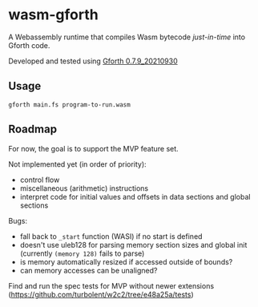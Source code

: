 # wasm-gforth

A Webassembly runtime that compiles Wasm bytecode _just-in-time_ into Gforth code.

Developed and tested using [Gforth 0.7.9_20210930](https://www.complang.tuwien.ac.at/forth/gforth/Snapshots/0.7.9_20210930/gforth-0.7.9_20210930.tar.xz)

## Usage

```
gforth main.fs program-to-run.wasm
```

## Roadmap

For now, the goal is to support the MVP feature set.

Not implemented yet (in order of priority):

- control flow
- miscellaneous (arithmetic) instructions
- interpret code for initial values and offsets in data sections and global sections

Bugs:

- fall back to `_start` function (WASI) if no start is defined
- doesn't use uleb128 for parsing memory section sizes and global init (currently `(memory 128)` fails to parse)
- is memory automatically resized if accessed outside of bounds?
- can memory accesses can be unaligned?

Find and run the spec tests for MVP without newer extensions (https://github.com/turbolent/w2c2/tree/e48a25a/tests)
